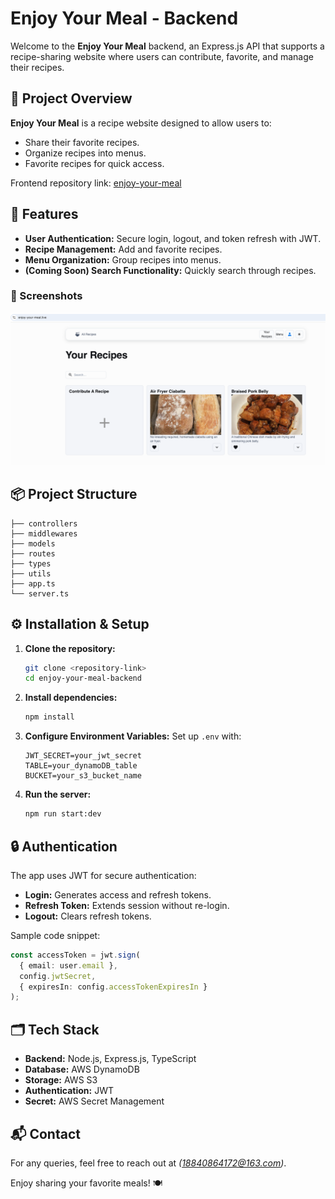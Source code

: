 
# Enjoy Your Meal - Backend

Welcome to the **Enjoy Your Meal** backend, an Express.js API that supports a recipe-sharing website where users can contribute, favorite, and manage their recipes.

## 🚀 Project Overview
**Enjoy Your Meal** is a recipe website designed to allow users to:
- Share their favorite recipes.
- Organize recipes into menus.
- Favorite recipes for quick access.

Frontend repository link: [enjoy-your-meal](https://github.com/KaiLi0822/enjoy-your-meal)

## 🌟 Features
- **User Authentication:** Secure login, logout, and token refresh with JWT.
- **Recipe Management:** Add and favorite recipes.
- **Menu Organization:** Group recipes into menus.
- **(Coming Soon) Search Functionality:** Quickly search through recipes.

### 📸 Screenshots
![Homepage](image.png)

## 📦 Project Structure
```
├── controllers
├── middlewares
├── models
├── routes
├── types
├── utils
├── app.ts
└── server.ts
```

## ⚙️ Installation & Setup
1. **Clone the repository:**
   ```bash
   git clone <repository-link>
   cd enjoy-your-meal-backend
   ```
2. **Install dependencies:**
   ```bash
   npm install
   ```
3. **Configure Environment Variables:**
   Set up `.env` with:
   ```env
   JWT_SECRET=your_jwt_secret
   TABLE=your_dynamoDB_table
   BUCKET=your_s3_bucket_name
   ```
4. **Run the server:**
   ```bash
   npm run start:dev
   ```

## 🔒 Authentication
The app uses JWT for secure authentication:
- **Login:** Generates access and refresh tokens.
- **Refresh Token:** Extends session without re-login.
- **Logout:** Clears refresh tokens.

Sample code snippet:
```typescript
const accessToken = jwt.sign(
  { email: user.email },
  config.jwtSecret,
  { expiresIn: config.accessTokenExpiresIn }
);
```

## 🗂️ Tech Stack
- **Backend:** Node.js, Express.js, TypeScript
- **Database:** AWS DynamoDB
- **Storage:** AWS S3
- **Authentication:** JWT
- **Secret:** AWS Secret Management


## 📬 Contact
For any queries, feel free to reach out at *(18840864172@163.com)*.

Enjoy sharing your favorite meals! 🍽️
